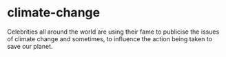 # climate-change
Celebrities all around the world are using their fame to publicise the issues of climate change and sometimes, to influence the action being taken to save our planet.
